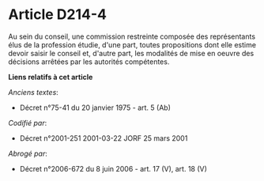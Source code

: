 # Article D214-4

Au sein du conseil, une commission restreinte composée des représentants élus de la profession étudie, d'une part, toutes
propositions dont elle estime devoir saisir le conseil et, d'autre part, les modalités de mise en oeuvre des décisions
arrêtées par les autorités compétentes.

**Liens relatifs à cet article**

_Anciens textes_:

  - Décret n°75-41 du 20 janvier 1975 - art. 5 (Ab)

_Codifié par_:

  - Décret n°2001-251 2001-03-22 JORF 25 mars 2001

_Abrogé par_:

  - Décret n°2006-672 du 8 juin 2006 - art. 17 (V), art. 18 (V)
